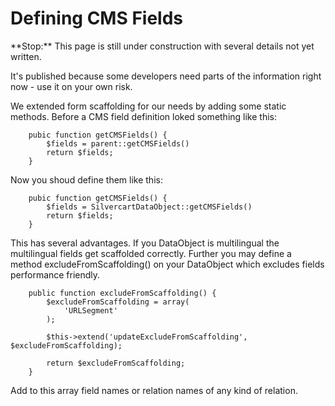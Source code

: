 # Defining CMS Fields

<div class="warning" markdown='1'>
**Stop:** This page is still under construction with several details not yet written.

It's published because some developers need parts of the information right now - use it on your own risk. 
</div>
We extended form scaffolding for our needs by adding some static methods. Before a CMS field definition loked something like this:
        
        pubic function getCMSFields() {
            $fields = parent::getCMSFields()
            return $fields;
        }

Now you shoud define them like this:

        pubic function getCMSFields() {
            $fields = SilvercartDataObject::getCMSFields()
            return $fields;
        }

This has several advantages. If you DataObject is multilingual the multilingual fields get scaffolded correctly. Further you may define a method excludeFromScaffolding() on your DataObject which excludes fields performance friendly.

        public function excludeFromScaffolding() {
            $excludeFromScaffolding = array(
                'URLSegment'
            );

            $this->extend('updateExcludeFromScaffolding', $excludeFromScaffolding);

            return $excludeFromScaffolding;
        }

Add to this array field names or relation names of any kind of relation.
